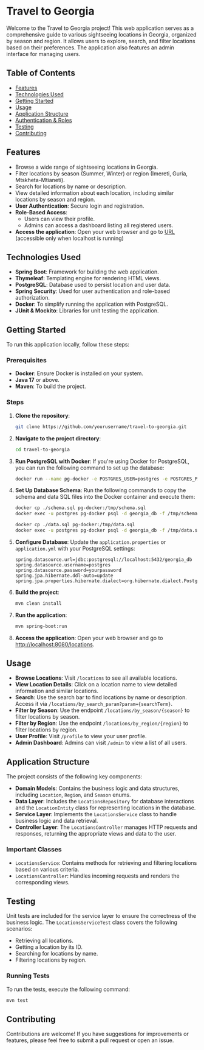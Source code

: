 # Travel to Georgia

Welcome to the Travel to Georgia project! This web application serves as a comprehensive guide to various sightseeing locations in Georgia, organized by season and region. It allows users to explore, search, and filter locations based on their preferences. The application also features an admin interface for managing users.

## Table of Contents

- [Features](#features)
- [Technologies Used](#technologies-used)
- [Getting Started](#getting-started)
- [Usage](#usage)
- [Application Structure](#application-structure)
- [Authentication & Roles](#authentication--roles)
- [Testing](#testing)
- [Contributing](#contributing)

## Features

- Browse a wide range of sightseeing locations in Georgia.
- Filter locations by season (Summer, Winter) or region (Imereti, Guria, Mtskheta-Mtianeti).
- Search for locations by name or description.
- View detailed information about each location, including similar locations by season and region.
- **User Authentication**: Secure login and registration.
- **Role-Based Access**:
  - Users can view their profile.
  - Admins can access a dashboard listing all registered users.
- **Access the application**: Open your web browser and go to [URL](https://safe-honeybee-indirectly.ngrok-free.app/locations) (accessible only when localhost is running) 

## Technologies Used

- **Spring Boot**: Framework for building the web application.
- **Thymeleaf**: Templating engine for rendering HTML views.
- **PostgreSQL**: Database used to persist location and user data.
- **Spring Security**: Used for user authentication and role-based authorization.
- **Docker**: To simplify running the application with PostgreSQL.
- **JUnit & Mockito**: Libraries for unit testing the application.

## Getting Started

To run this application locally, follow these steps:

### Prerequisites

- **Docker**: Ensure Docker is installed on your system.
- **Java 17** or above.
- **Maven**: To build the project.

### Steps

1. **Clone the repository**:
   ```bash
   git clone https://github.com/yourusername/travel-to-georgia.git
   ```
2. **Navigate to the project directory**:
   ```bash
   cd travel-to-georgia
   ```
3. **Run PostgreSQL with Docker**:
   If you're using Docker for PostgreSQL, you can run the following command to set up the database:
   ```bash
   docker run --name pg-docker -e POSTGRES_USER=postgres -e POSTGRES_PASSWORD=yourpassword -e POSTGRES_DB=georgia_db -p 5432:5432 -d postgres
   ```

4. **Set Up Database Schema**:
   Run the following commands to copy the schema and data SQL files into the Docker container and execute them:
   ```bash
   docker cp ./schema.sql pg-docker:/tmp/schema.sql
   docker exec -u postgres pg-docker psql -d georgia_db -f /tmp/schema.sql
   ```

   ```bash
   docker cp ./data.sql pg-docker:/tmp/data.sql
   docker exec -u postgres pg-docker psql -d georgia_db -f /tmp/data.sql
   ```

5. **Configure Database**:
   Update the `application.properties` or `application.yml` with your PostgreSQL settings:
   ```properties
   spring.datasource.url=jdbc:postgresql://localhost:5432/georgia_db
   spring.datasource.username=postgres
   spring.datasource.password=yourpassword
   spring.jpa.hibernate.ddl-auto=update
   spring.jpa.properties.hibernate.dialect=org.hibernate.dialect.PostgreSQLDialect
   ```

6. **Build the project**:
   ```bash
   mvn clean install
   ```

7. **Run the application**:
   ```bash
   mvn spring-boot:run
   ```

8. **Access the application**:
   Open your web browser and go to [http://localhost:8080/locations](http://localhost:8080/locations).

## Usage

- **Browse Locations**: Visit `/locations` to see all available locations.
- **View Location Details**: Click on a location name to view detailed information and similar locations.
- **Search**: Use the search bar to find locations by name or description. Access it via `/locations/by_search_param?param={searchTerm}`.
- **Filter by Season**: Use the endpoint `/locations/by_season/{season}` to filter locations by season.
- **Filter by Region**: Use the endpoint `/locations/by_region/{region}` to filter locations by region.
- **User Profile**: Visit `/profile` to view your user profile.
- **Admin Dashboard**: Admins can visit `/admin` to view a list of all users.

## Application Structure

The project consists of the following key components:

- **Domain Models**: Contains the business logic and data structures, including `Location`, `Region`, and `Season` enums.
- **Data Layer**: Includes the `LocationsRepository` for database interactions and the `LocationEntity` class for representing locations in the database.
- **Service Layer**: Implements the `LocationsService` class to handle business logic and data retrieval.
- **Controller Layer**: The `LocationsController` manages HTTP requests and responses, returning the appropriate views and data to the user.

### Important Classes

- `LocationsService`: Contains methods for retrieving and filtering locations based on various criteria.
- `LocationsController`: Handles incoming requests and renders the corresponding views.

## Testing

Unit tests are included for the service layer to ensure the correctness of the business logic. The `LocationsServiceTest` class covers the following scenarios:

- Retrieving all locations.
- Getting a location by its ID.
- Searching for locations by name.
- Filtering locations by region.

### Running Tests

To run the tests, execute the following command:
```bash
mvn test
```

## Contributing

Contributions are welcome! If you have suggestions for improvements or features, please feel free to submit a pull request or open an issue.